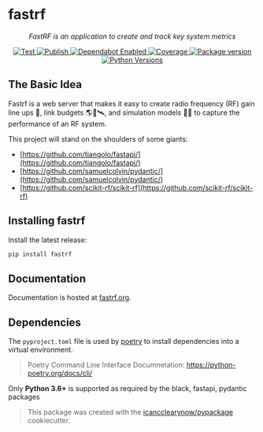 # fastrf

<p align="center">
    <em>FastRF is an application to create and track key system metrics</em>
</p>

<p align="center">

<a href="https://github.com/icancclearynow/fastrf/actions?query=workflow%3ATest" target="_blank">
    <img src="https://github.com/icancclearynow/fastrf/workflows/Test/badge.svg" alt="Test">
</a>
<a href="https://github.com/icancclearynow/fastrf/actions?query=workflow%3APublish" target="_blank">
    <img src="https://github.com/icancclearynow/fastrf/workflows/Publish/badge.svg" alt="Publish">
</a>
<a href="https://dependabot.com/" target="_blank">
    <img src="https://flat.badgen.net/github/dependabot/icancclearynow/fastrf?icon=dependabot" alt="Dependabot Enabled">
</a>
<a href="https://codecov.io/gh/icancclearynow/fastrf" target="_blank">
    <img src="https://img.shields.io/codecov/c/github/icancclearynow/fastrf?color=%2334D058" alt="Coverage">
</a>
<a href="https://pypi.org/project/fastrf" target="_blank">
    <img src="https://img.shields.io/pypi/v/fastrf?color=%2334D058&label=pypi%20package" alt="Package version">
</a>
<a href="https://pypi.org/project/fastrf/" target="_blank">
    <img src="https://img.shields.io/pypi/pyversions/fastrf.svg" alt="Python Versions">
</a>
</p>

## The Basic Idea

Fastrf is a web server that makes it easy to create radio frequency (RF) gain line ups 📡, link budgets 🌎📡🛰️, and simulation models 🧪🧮 to capture the performance of an RF system.

This project will stand on the shoulders of some giants:

- [https://github.com/tiangolo/fastapi/](https://github.com/tiangolo/fastapi/)
- [https://github.com/samuelcolvin/pydantic/](https://github.com/samuelcolvin/pydantic/)
- [https://github.com/scikit-rf/scikit-rf](https://github.com/scikit-rf/scikit-rf)

## Installing fastrf

Install the latest release:

```bash
pip install fastrf
```

## Documentation

Documentation is hosted at [fastrf.org](https://fastrf.org/).

## Dependencies

The `pyproject.toml` file is used by [poetry](https://python-poetry.org/) to install dependencies into a virtual environment.

> Poetry Command Line Interface Documnetation:
> <https://python-poetry.org/docs/cli/>

Only **Python 3.6+** is supported as required by the black, fastapi, pydantic packages

> This package was created with the [icancclearynow/pypackage](https://github.com/icancclearynow/pypackage) cookiecutter.
